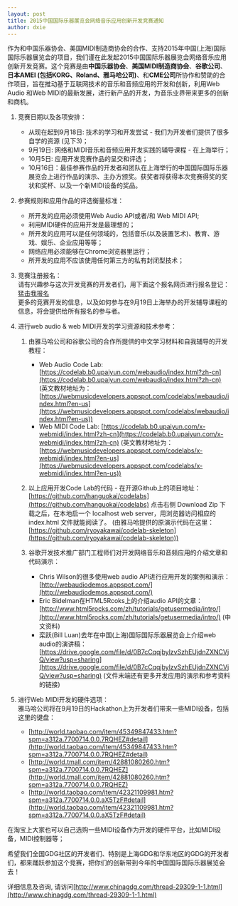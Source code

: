 ```yaml
---
layout: post
title: 2015中国国际乐器展览会网络音乐应用创新开发竞赛通知
author: dxie
---
```


作为和中国乐器协会、美国MIDI制造商协会的合作、支持2015年中国(上海)国际国际乐器展览会的项目，我们谨在此发起2015中国国际乐器展览会网络音乐应用创新开发竞赛。这个竞赛是由**中国乐器协会**、**美国MIDI制造商协会**、**谷歌公司**、**日本AMEI (包括KORG、Roland、雅马哈公司)**、和**CME公司**所协作和赞助的合作项目，旨在推动基于互联网技术的音乐和音频应用的开发和创新，利用Web Audio 和Web MIDI的最新发展，进行新产品的开发，为音乐业界带来更多的创新和商机。


1. 竞赛日期以及各项安排：
	* 从现在起到9月18日: 技术的学习和开发尝试 - 我们为开发者们提供了很多自学的资源 (见下3)；
	* 9月19日:  网络和MIDI音乐和音频应用开发实践的辅导课程 - 在上海举行；
	* 10月5日:  应用开发竞赛作品的呈交和评选；
	* 10月16日：最佳参赛作品的开发者和团队在上海举行的中国国际国际乐器展览会上进行作品的演示、主办方颁奖。获奖者将获得本次竞赛得奖的奖状和奖杯、以及一个新MIDI设备的奖品。

2. 参赛规则和应用作品的评选衡量标准：
	* 所开发的应用必须使用Web Audio API或者/和 Web MIDI API;
	* 利用MIDI硬件的应用开发是最理想的；
	* 所开发的应用可以是任何领域的，包括音乐(以及装置艺术)、教育、游戏、娱乐、企业应用等等；
	* 网络应用必须能够在Chrome浏览器里运行；
	* 所开发的应用不应该使用任何第三方的私有封闭型技术；

3. 竞赛注册报名：  
	请有兴趣参与这次开发竞赛的开发者们，用下面这个报名网页进行报名登记：
[猛击我报名](https://www.gdgdocs.org/a/google.com/forms/d/1AeWUwpmxVZKBlFiYc041_kx8EXLnQcOvW_QZw6dQ39M/viewform)  
	更多的竞赛开发的信息，以及如何参与在9月19日上海举办的开发辅导课程的信息，将会提供给所有报名的参与者。

4. 进行web audio & web MIDI开发的学习资源和技术参考：
	1. 由雅马哈公司和谷歌公司的合作所提供的中文学习材料和自我辅导的开发教程：
		* Web Audio Code Lab: [https://codelab.b0.upaiyun.com/webaudio/index.html?zh-cn](https://codelab.b0.upaiyun.com/webaudio/index.html?zh-cn) (英文教材地址为：[https://webmusicdevelopers.appspot.com/codelabs/webaudio/index.html?en-us](https://webmusicdevelopers.appspot.com/codelabs/webaudio/index.html?en-us))
		* Web MIDI Code Lab: [https://codelab.b0.upaiyun.com/x-webmidi/index.html?zh-cn](https://codelab.b0.upaiyun.com/x-webmidi/index.html?zh-cn) (英文教材地址为：[https://webmusicdevelopers.appspot.com/codelabs/x-webmidi/index.html?en-us](https://webmusicdevelopers.appspot.com/codelabs/x-webmidi/index.html?en-us))

	2. 以上应用开发Code Lab的代码 - 在开源Github上的项目地址：[https://github.com/hanguokai/codelabs](https://github.com/hanguokai/codelabs)
点击右侧 Download Zip 下载之后，在本地启一个 localhost web server，用浏览器访问相应的 index.html 文件就能阅读了。
(由雅马哈提供的原演示代码在这里：[https://github.com/ryoyakawai/codelab-skeleton](https://github.com/ryoyakawai/codelab-skeleton))

	3. 谷歌开发技术推广部门工程师们对开发网络音乐和音频应用的介绍文章和代码演示：
		* Chris Wilson的很多使用web audio API进行应用开发的案例和演示：[http://webaudiodemos.appspot.com/](http://webaudiodemos.appspot.com/)
		* Eric Bidelman在HTML5Rcoks上的介绍audio API的文章：[http://www.html5rocks.com/zh/tutorials/getusermedia/intro/](http://www.html5rocks.com/zh/tutorials/getusermedia/intro/) (中文资料)
		* 栾跃(Bill Luan)去年在中国(上海)国际国际乐器展览会上介绍web audio的演讲稿：[https://drive.google.com/file/d/0B7cCqqjbylzvSzhEUjdnZXNCVjQ/view?usp=sharing](https://drive.google.com/file/d/0B7cCqqjbylzvSzhEUjdnZXNCVjQ/view?usp=sharing) (文件末端还有更多开发应用的演示和参考资料的链接)

5. 进行Web MIDI开发的硬件选项：  
雅马哈公司将在9月19日的Hackathon上为开发者们带来一些MIDI设备，包括这里的键盘：

	* [http://world.taobao.com/item/45349847433.htm?spm=a312a.7700714.0.0.7RQHEZ#detail](http://world.taobao.com/item/45349847433.htm?spm=a312a.7700714.0.0.7RQHEZ#detail)
	* [http://world.tmall.com/item/42881080260.htm?spm=a312a.7700714.0.0.7RQHEZ](http://world.tmall.com/item/42881080260.htm?spm=a312a.7700714.0.0.7RQHEZ)
	* [http://world.taobao.com/item/42321109981.htm?spm=a312a.7700714.0.0.aX5TzF#detail](http://world.taobao.com/item/42321109981.htm?spm=a312a.7700714.0.0.aX5TzF#detail)

在淘宝上大家也可以自己选购一些MIDI设备作为开发的硬件平台，比如MIDI设备，MIDI控制器等；

希望我们全国GDG社区的开发者们、特别是上海GDG和华东地区的GDG的开发者们，都来踊跃参加这个竞赛，把你们的创新带到今年的中国国际国际乐器展览会去！

详细信息及咨询, 请访问[http://www.chinagdg.com/thread-29309-1-1.html](http://www.chinagdg.com/thread-29309-1-1.html)
